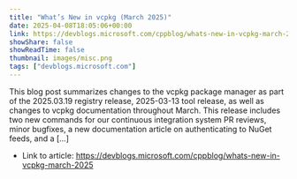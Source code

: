 ```yaml
---
title: "What’s New in vcpkg (March 2025)"
date: 2025-04-08T18:05:06+00:00
link: https://devblogs.microsoft.com/cppblog/whats-new-in-vcpkg-march-2025
showShare: false
showReadTime: false
thumbnail: images/misc.png
tags: ["devblogs.microsoft.com"]
---
```

This blog post summarizes changes to the vcpkg package manager as part of the 2025.03.19 registry release, 2025-03-13 tool release, as well as changes to vcpkg documentation throughout March. This release includes two new commands for our continuous integration system PR reviews, minor bugfixes, a new documentation article on authenticating to NuGet feeds, and a […]

- Link to article: https://devblogs.microsoft.com/cppblog/whats-new-in-vcpkg-march-2025